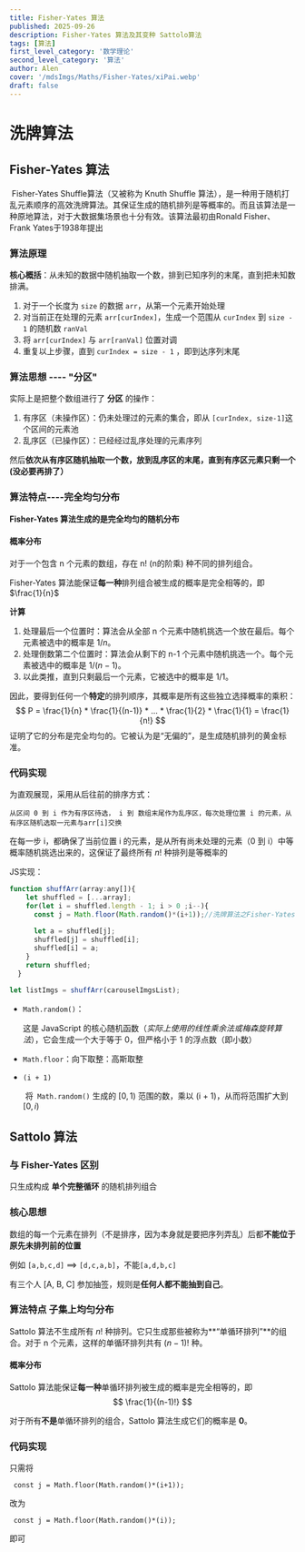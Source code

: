 ```yaml
---
title: Fisher-Yates 算法
published: 2025-09-26
description: Fisher-Yates 算法及其变种 Sattolo算法
tags: [算法]
first_level_category: '数学理论'
second_level_category: '算法'
author: Alen
cover: '/mdsImgs/Maths/Fisher-Yates/xiPai.webp'
draft: false
---
```


# 洗牌算法



## Fisher-Yates 算法

​	Fisher-Yates Shuffle算法（又被称为 Knuth Shuffle 算法），是一种用于随机打乱元素顺序的高效洗牌算法。其保证生成的随机排列是等概率的。而且该算法是一种原地算法，对于大数据集场景也十分有效。该算法最初由Ronald Fisher、Frank Yates于1938年提出

### 算法原理

**核心概括**：从未知的数据中随机抽取一个数，排到已知序列的末尾，直到把未知数排满。

1. 对于一个长度为 `size` 的数据 `arr`，从第一个元素开始处理
2. 对当前正在处理的元素 `arr[curIndex]`，生成一个范围从 `curIndex` 到 `size - 1` 的随机数 `ranVal`
3. 将 `arr[curIndex]` 与 `arr[ranVal]` 位置对调
4. 重复以上步骤，直到 `curIndex = size - 1` ，即到达序列末尾

### 算法思想 ---- "分区"

实际上是把整个数组进行了 **分区** 的操作：

1. 有序区（未操作区）：仍未处理过的元素的集合，即从 `[curIndex, size-1]`这个区间的元素池 
2. 乱序区（已操作区）：已经经过乱序处理的元素序列

然后**依次从有序区随机抽取一个数，放到乱序区的末尾，直到有序区元素只剩一个(没必要再排了）**

### 算法特点----完全均匀分布

**Fisher-Yates 算法生成的是完全均匀的随机分布**

#### 概率分布

对于一个包含 n 个元素的数组，存在 n! (n的阶乘) 种不同的排列组合。

Fisher-Yates 算法能保证**每一种**排列组合被生成的概率是完全相等的，即  $\frac{1}{n}$  

**计算**

1. 处理最后一个位置时：算法会从全部 n 个元素中随机挑选一个放在最后。每个元素被选中的概率是 $1/n$。
2. 处理倒数第二个位置时：算法会从剩下的 n-1 个元素中随机挑选一个。每个元素被选中的概率是 $1/(n-1)$。
3. 以此类推，直到只剩最后一个元素，它被选中的概率是 $1/1$。

因此，要得到任何一个**特定**的排列顺序，其概率是所有这些独立选择概率的乘积：
$$
P = \frac{1}{n} * \frac{1}{(n-1)} * ... * \frac{1}{2} * \frac{1}{1} = \frac{1}{n!}
$$
证明了它的分布是完全均匀的。它被认为是“无偏的”，是生成随机排列的黄金标准。

### 代码实现

为直观展现，采用从后往前的排序方式：

```
从区间 0 到 i 作为有序区待选， i 到 数组末尾作为乱序区，每次处理位置 i 的元素，从有序区随机选取一元素与arr[i]交换 
```

在每一步 i，都确保了当前位置 i 的元素，是从所有尚未处理的元素（0 到 i）中等概率随机挑选出来的，这保证了最终所有 $n!$ 种排列是等概率的

JS实现：

```js
function shuffArr(array:any[]){
    let shuffled = [...array];
    for(let i = shuffled.length - 1; i > 0 ;i--){
      const j = Math.floor(Math.random()*(i+1));//洗牌算法之Fisher-Yates Shuffle
      
      let a = shuffled[j];
      shuffled[j] = shuffled[i];
      shuffled[i] = a;
    }
    return shuffled;
  }

let listImgs = shuffArr(carouselImgsList);
```

- `Math.random()`：

  这是 JavaScript 的核心随机函数（*实际上使用的线性乘余法或梅森旋转算法*），它会生成一个大于等于 0，但严格小于 1 的浮点数（即小数）

- `Math.floor`：向下取整：高斯取整

- `(i + 1)`

  ​	将` Math.random()` 生成的 $[0, 1)$ 范围的数，乘以 (i + 1)，从而将范围扩大到$[0,i)$

## Sattolo 算法

### 与 Fisher-Yates 区别

只生成构成 **单个完整循环** 的随机排列组合 

### 核心思想

​	数组的每一个元素在排列（不是排序，因为本身就是要把序列弄乱）后都**不能位于原先未排列前的位置**

例如 `[a,b,c,d]` ==> `[d,c,a,b]`，不能`[a,d,b,c]`

有三个人 [A, B, C] 参加抽签，规则是**任何人都不能抽到自己**。

### 算法特点 子集上均匀分布

Sattolo 算法不生成所有 $n!$ 种排列。它只生成那些被称为**“单循环排列”**的组合。对于 n 个元素，这样的单循环排列共有 $(n-1)!$ 种。

#### 概率分布

Sattolo 算法能保证**每一种**单循环排列被生成的概率是完全相等的，即 
$$
\frac{1}{(n-1)!}
$$

对于所有**不是**单循环排列的组合，Sattolo 算法生成它们的概率是 **0**。

### 代码实现

只需将

```
 const j = Math.floor(Math.random()*(i+1));
```

改为

```
 const j = Math.floor(Math.random()*(i));
```

即可
